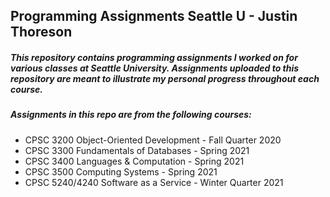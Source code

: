 ## Programming Assignments Seattle U - Justin Thoreson

##### This repository contains programming assignments I worked on for various classes at Seattle University. Assignments uploaded to this repository are meant to illustrate my personal progress throughout each course.

##### Assignments in this repo are from the following courses:
- CPSC 3200       Object-Oriented Development - Fall Quarter 2020
- CPSC 3300       Fundamentals of Databases   - Spring 2021 
- CPSC 3400       Languages & Computation     - Spring 2021
- CPSC 3500       Computing Systems           - Spring 2021
- CPSC 5240/4240  Software as a Service       - Winter Quarter 2021
